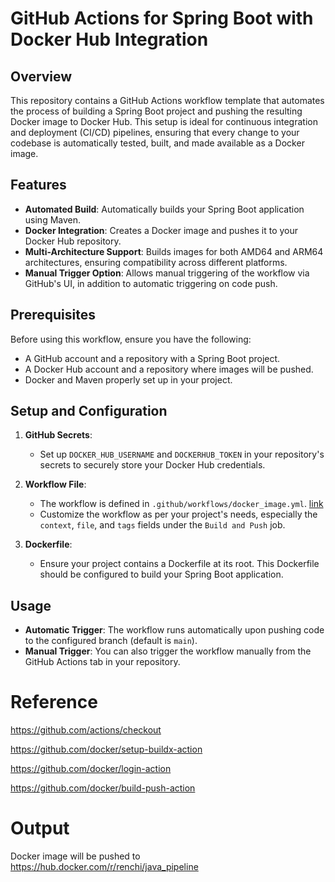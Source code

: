 

# GitHub Actions for Spring Boot with Docker Hub Integration

## Overview
This repository contains a GitHub Actions workflow template that automates the process of building a Spring Boot project and pushing the resulting Docker image to Docker Hub. This setup is ideal for continuous integration and deployment (CI/CD) pipelines, ensuring that every change to your codebase is automatically tested, built, and made available as a Docker image.

## Features
- **Automated Build**: Automatically builds your Spring Boot application using Maven.
- **Docker Integration**: Creates a Docker image and pushes it to your Docker Hub repository.
- **Multi-Architecture Support**: Builds images for both AMD64 and ARM64 architectures, ensuring compatibility across different platforms.
- **Manual Trigger Option**: Allows manual triggering of the workflow via GitHub's UI, in addition to automatic triggering on code push.

## Prerequisites
Before using this workflow, ensure you have the following:
- A GitHub account and a repository with a Spring Boot project.
- A Docker Hub account and a repository where images will be pushed.
- Docker and Maven properly set up in your project.

## Setup and Configuration
1. **GitHub Secrets**: 
   - Set up `DOCKER_HUB_USERNAME` and `DOCKERHUB_TOKEN` in your repository's secrets to securely store your Docker Hub credentials.

2. **Workflow File**:
   - The workflow is defined in `.github/workflows/docker_image.yml`.  [link](https://github.com/RENCHILIU/SpringbootPipeline/blob/main/.github/workflows/docker_image.yml)
   - Customize the workflow as per your project's needs, especially the `context`, `file`, and `tags` fields under the `Build and Push` job.

3. **Dockerfile**:
   - Ensure your project contains a Dockerfile at its root. This Dockerfile should be configured to build your Spring Boot application.

## Usage
- **Automatic Trigger**: The workflow runs automatically upon pushing code to the configured branch (default is `main`).
- **Manual Trigger**: You can also trigger the workflow manually from the GitHub Actions tab in your repository.


# Reference

https://github.com/actions/checkout

https://github.com/docker/setup-buildx-action

https://github.com/docker/login-action

https://github.com/docker/build-push-action

# Output

Docker image will be pushed to https://hub.docker.com/r/renchi/java_pipeline
